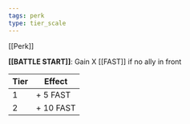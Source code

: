 ```yaml
---
tags: perk
type: tier_scale
---
```


[[Perk]]

**[[BATTLE START]]**: Gain X [[FAST]] if no ally in front

| Tier  | Effect |
| ------------- | ------------- |
| 1  | + 5 FAST  |
| 2  | + 10 FAST  |

